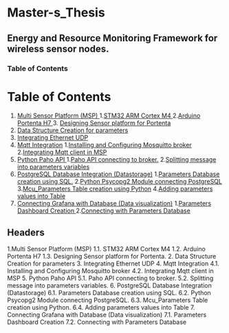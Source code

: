 # Master-s_Thesis
## Energy and Resource Monitoring Framework for wireless sensor nodes.
### Table of Contents  
# Table of Contents
1. [Multi Sensor Platform (MSP) ](#example)
   1.[STM32 ARM Cortex M4 ](#example)
   2.[Arduino Portenta H7 ](#example2)
   3. [Designing Sensor platform for Portenta](#example3)
2. [Data Structure Creation for parameters](#example2)
3. [Integrating Ethernet UDP](#third-example)
4. [Mqtt Integration](#fourth-example)
   1.[Installing and Configuring Mosquitto broker](#example)
   2.[Integrating Mqtt client in MSP ](#example2)
5. [Python Paho API ](#fifth-example)
   1.[Paho API connecting to broker.](#example)
   2.[Splitting message into parameters variables ](#example2)
6. [PostgreSQL Database Integration (Datastorage)](#sixth-example)
   1.[Parameters Database creation using SQL.](#example)
   2.[Python Psycopg2 Module connecting PostgreSQL](#example2)
   3.[Mcu_Parameters Table creation using Python](#example3)
   4.[Adding parameters values into Table](#example4)
7. [Connecting Grafana with Database (Data visualization)](#seventh-example)
   1.[Parameters Dashboard Creation ](#example)
   2.[Connecting with Parameters Database](#example2)
   
## Headers
1.Multi Sensor Platform (MSP) 
   1.1.	STM32 ARM Cortex M4
   1.2.	Arduino Portenta H7
   1.3.	Designing Sensor platform for Portenta.
2.	Data Structure Creation for parameters
3.	Integrating Ethernet UDP
4.  Mqtt Integration
    4.1.	Installing and Configuring Mosquitto broker
    4.2.	Integrating Mqtt client in MSP
5.	Python Paho API 
    5.1.	 Paho API connecting to broker.
    5.2.	Splitting message into parameters variables.
6.	PostgreSQL Database Integration (Datastorage)
    6.1.	Parameters Database creation using SQL.
    6.2.	Python Psycopg2 Module connecting PostgreSQL.
    6.3.	Mcu_Parameters Table creation using Python.
    6.4.	Adding parameters values into Table
7.	Connecting Grafana with Database (Data visualization)
    7.1.	Parameters Dashboard Creation 
    7.2.	Connecting with Parameters Database
